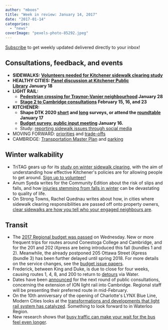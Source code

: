 ```yaml
---
author: "mboos"
title: "Week in review: January 14, 2017"
date: "2017-01-14"
categories: 
  - "news"
coverImage: "pexels-photo-85292.jpeg"
---
```


[Subscribe](https://eepurl.com/4Mtkf) to get weekly updated delivered directly to your inbox!

## Consultations, feedback, and events

- **SIDEWALKS: [Volunteers needed for Kitchener sidewalk clearing study](https://eepurl.com/cwSDHD)**
- **HEALTHY CITIES: [Panel discussion at Kitchener Public Library](https://kplca.evanced.info/signup/EventDetails?EventId=18804&backTo=Calendar&startDate=2017/01/01) January 18**
- **LIGHT RAIL:**
    - **[Pedestrian crossing for Traynor-Vanier neighbourhood](https://www.facebook.com/elizabeth.clarke.96930/posts/10154970923562112) January 28**
    - **[Stage 2 to Cambridge consultations](https://rapidtransit.regionofwaterloo.ca/en/stage2ION/Public-Consultation-Documents.asp) February 15, 16, and 23**
- **KITCHENER:**
    - **Shape DTK 2020 [short](https://www.peakdemocracy.ca/1767) and [long](https://www.peakdemocracy.ca/1764) surveys, or attend the [roundtable](https://www.downtownkitchener.ca/en/pages/shapedtk2020.asp#round) January 17**
    - **[Budget survey](https://www.peakdemocracy.ca/portals/154/Issue_1761), [public input meeting](https://kitchener.ca.granicus.com/GeneratedAgendaViewer.php?view_id=2&event_id=384) January 16.**
    - Study: [reporting sidewalk issues through social media](https://rhea.uwaterloo.ca/smartsidewalks/)
- MOVING FORWARD: [priorities](https://www.peakdemocracy.ca/portals/153/Forum_449/Issue_1719) and [trade-offs](https://www.peakdemocracy.ca/portals/153/Issue_1747)
- CAMBRIDGE: [Transportation Master Plan](https://www.peakdemocracy.ca/portals/155/Issue_1740) and [parking](https://www.peakdemocracy.ca/portals/155/Issue_1745)

## Winter walkability

- TriTAG gears up for its [study on winter sidewalk clearing](https://eepurl.com/cwSDHD), with the aim of understanding how effective Kitchener's policies are for allowing people to get around. [Sign up to volunteer!](https://docs.google.com/a/tritag.ca/forms/d/e/1FAIpQLSfVxTqirDfuz-XBJheTruiIZ2eca_pIkBVqSKQtJ7tnLJwzQw/viewform)
- Anum Syeda writes for the Community Edition about the risk of slips and falls, and how [injuries stemming from falls in winter](https://communityedition.ca/blog/2017/01/06/though-an-aging-friendly-city-falls-remain-major-risk-in-waterloo/) can be devastating to quality of life.
- On Strong Towns, Rachel Quednau writes about how, in cities where sidewalk clearing responsibilities are passed off onto property owners, [clear sidewalks are how you tell who your engaged neighbours are](https://www.strongtowns.org/journal/2017/1/5/how-to-tell-if-you-have-good-neighbors-winter-edition).

## Transit

- The [2017 Regional budget was passed](https://www.therecord.com/news-story/7063741-here-s-how-waterloo-region-will-spend-tax-cash-in-2017/) on Wednesday. New or more frequent trips for routes around Conestoga College and Cambridge, and for the 201 and 202 iXpress are being introduced this fall (bundles 1 and 2). Meanwhile, the already postponed 205 Ottawa Street iXpress (bundle 3) has been further delayed until spring 2018. For more details on the service changes, see the [budget issue papers](https://www.regionofwaterloo.ca/en/regionalGovernment/resources/Budget/2017-Proposed-Budget-Issue-Paper-Package.pdf).
- Frederick, between King and Duke, is due to close for four weeks, causing routes 1, 4, 8, and 200 to return to [detours](https://www.grt.ca/en/routesschedules/detours.asp) via Water.
- Dates have been [announced](https://rapidtransit.regionofwaterloo.ca/en/news/index.aspx?newsId=34f90c24-ad9b-475d-b09b-ebc091ffcab6) for the next round of public consultations, concerning the extension of ION light rail into Cambridge. Regional staff will be presenting their preferred route in mid-February.
- On the 10th anniversary of the opening of Charlotte's LYNX Blue Line, Modern Cities looks at the [transformations and developments that light rail system has catalyzed](https://www.moderncities.com/article/2017-jan-charlottes-lynx-light-rail-ten-years-later). Something to look forward to in Waterloo Region.
- New research shows that [busy traffic can make your wait for the bus feel even longer](https://usa.streetsblog.org/2017/01/11/the-wait-for-the-bus-feels-longer-if-your-stop-is-near-heavy-traffic/).
